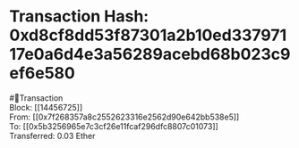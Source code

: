 
Transaction Hash: 0xd8cf8dd53f87301a2b10ed33797117e0a6d4e3a56289acebd68b023c9ef6e580
====================================================================================
  
#💸Transaction  
Block: [[14456725]]  
From: [[0x7f268357a8c2552623316e2562d90e642bb538e5]]  
To: [[0x5b3256965e7c3cf26e11fcaf296dfc8807c01073]]  
Transferred: 0.03 Ether